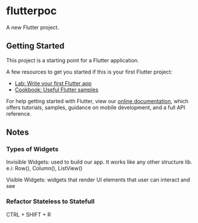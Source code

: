 # flutterpoc

A new Flutter project.

## Getting Started

This project is a starting point for a Flutter application.

A few resources to get you started if this is your first Flutter project:

- [Lab: Write your first Flutter app](https://flutter.dev/docs/get-started/codelab)
- [Cookbook: Useful Flutter samples](https://flutter.dev/docs/cookbook)

For help getting started with Flutter, view our
[online documentation](https://flutter.dev/docs), which offers tutorials,
samples, guidance on mobile development, and a full API reference.

## Notes

### Types of Widgets

Invisible Widgets: used to build our app. It works like any other structure lib.
e.i: Row(), Column(), ListView()

Visible Widgets: widgets that render UI elements that user can interact and see

### Refactor Stateless to Statefull

CTRL + SHIFT + R
